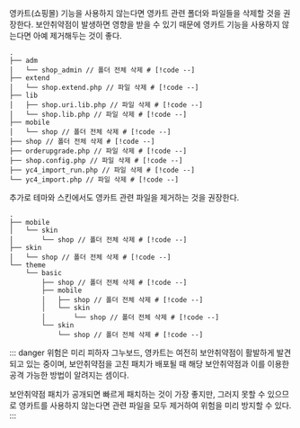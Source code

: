 영카트(쇼핑몰) 기능을 사용하지 않는다면 영카트 관련 폴더와 파일들을 삭제할 것을 권장한다. 보안취약점이 발생하면 영향을 받을 수 있기 때문에 영카트 기능을 사용하지 않는다면 아예 제거해두는 것이 좋다.

```shell
.
├── adm
│   └── shop_admin // 폴더 전체 삭제 # [!code --]
├── extend
│   └── shop.extend.php // 파일 삭제 # [!code --]
├── lib
│   ├── shop.uri.lib.php // 파일 삭제 # [!code --]
│   └── shop.lib.php // 파일 삭제 # [!code --]
├── mobile
│   └── shop // 폴더 전체 삭제 # [!code --]
├── shop // 폴더 전체 삭제 # [!code --]
├── orderupgrade.php // 파일 삭제 # [!code --]
├── shop.config.php // 파일 삭제 # [!code --]
├── yc4_import_run.php // 파일 삭제 # [!code --]
└── yc4_import.php // 파일 삭제 # [!code --]
```

추가로 테마와 스킨에서도 영카트 관련 파일을 제거하는 것을 권장한다.

```shell
.
├── mobile
│   └── skin
│       └── shop // 폴더 전체 삭제 # [!code --]
├── skin
│   └── shop // 폴더 전체 삭제 # [!code --]
└── theme
    └── basic
        ├── shop // 폴더 전체 삭제 # [!code --]
        ├── mobile
        │   ├── shop // 폴더 전체 삭제 # [!code --]
        │   └── skin
        │       └── shop // 폴더 전체 삭제 # [!code --]
        └── skin
            └── shop // 폴더 전체 삭제 # [!code --]
```

::: danger 위험은 미리 피하자
그누보드, 영카트는 여전히 보안취약점이 활발하게 발견되고 있는 중이며, 보안취약점을 고친 패치가 배포될 때 해당 보안취약점과 이를 이용한 공격 가능한 방법이 알려지는 셈이다.

보안취약점 패치가 공개되면 빠르게 패치하는 것이 가장 좋지만, 그러지 못할 수 있으므로 영카트를 사용하지 않는다면 관련 파일을 모두 제거하여 위험을 미리 방지할 수 있다.
:::